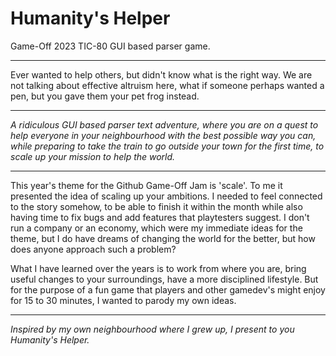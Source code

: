 # Humanity's Helper
Game-Off 2023 TIC-80 GUI based parser game.

<hr>
<p>Ever wanted to help others, but didn't know what is the right way. We are not talking about effective altruism here, what if someone perhaps wanted a pen, but you gave them your pet frog instead.</p>
<hr>
<p><em>A ridiculous GUI based parser text adventure, where you are on a quest to help everyone in your neighbourhood with the best possible way you can, while preparing to take the train to go outside your town for the first time, to scale up your mission to help the world.</em></p>
<hr>
<p>This year's theme for the Github Game-Off Jam is 'scale'. To me it presented the idea of scaling up your ambitions.&nbsp;I needed to feel connected to the story somehow, to be able to finish it within the month while also having time to fix bugs and add features that playtesters suggest.&nbsp;I don't run a company or an economy, which were my immediate ideas for the theme,&nbsp;but I do have dreams of changing the world for the better, but how does anyone approach such a problem?</p>
<p>What I have learned over the years is to work from where you are, bring useful changes to your surroundings, have a more disciplined lifestyle. But for the purpose of a fun game that players and other gamedev's might enjoy for 15 to 30 minutes, I wanted to parody my own ideas.</p>
<hr>
<p><em>Inspired by my own neighbourhood where I grew up, I present to you Humanity's Helper.</em></p>
